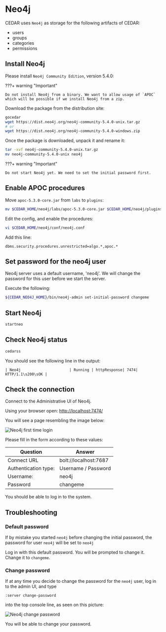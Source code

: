 # Neo4j
CEDAR uses `Neo4j` as storage for the following artifacts of CEDAR:

- users
- groups
- categories
- permissions
    

## Install Neo4j

Please install `Neo4j Community Edition`, version 5.4.0:

???+ warning "Important"

    Do not install Neo4j from a binary. We want to allow usage of `APOC` which will be possible if we install Neo4j from a zip.

Download the package from the distribution site:

```sh
gocedar
wget https://dist.neo4j.org/neo4j-community-5.4.0-unix.tar.gz
# or
wget https://dist.neo4j.org/neo4j-community-5.4.0-windows.zip
```

Once the package is downloaded, unpack it and rename it:

```sh
tar -xvf neo4j-community-5.4.0-unix.tar.gz
mv neo4j-community-5.4.0-unix neo4j
```

???+ warning "Important"

    Do not start Neo4j yet. We need to set the initial password first.

## Enable APOC procedures

Move ```apoc-5.3.0-core.jar``` from ```labs``` to ```plugins```:

```sh
mv $CEDAR_HOME/neo4j/labs/apoc-5.3.0-core.jar $CEDAR_HOME/neo4j/plugins/. 
```

Edit the config, and enable the procedures:
```sh
vi $CEDAR_HOME/neo4j/conf/neo4j.conf 
```
Add this line:
```
dbms.security.procedures.unrestricted=algo.*,apoc.*
```


## Set password for the neo4j user

Neo4j server uses a default username, 'neo4j'. We will change the password for this user before we start the server.

Execute the following:

```sh
${CEDAR_NEO4J_HOME}/bin/neo4j-admin set-initial-password changeme
```

## Start Neo4j

```sh
startneo
```

## Check Neo4j status
```sh
cedarss
```

You should see the following line in the output:
```
| Neo4j                      | Running | httpResponse| 7474| HTTP/1.1\s200\sOK |
```


## Check the connection

Connect to the Administrative UI of Neo4j.

Using your browser open: [http://localhost:7474/](http://localhost:7474/)

You will see a page resembling the image below:

![Neo4j first time login](../img/neo4j-first-time-login.png)

Please fill in the form according to these values:

| Question             | Answer                |
|----------------------|-----------------------|
| Connect URL          | bolt://localhost:7687 |
| Authentication type: | Username / Password   |
| Username:            | neo4j                 |
| Password             | changeme              |

You should be able to log in to the system.

## Troubleshooting

### Default password
If by mistake you started `neo4j` before changing the initial password, the password for user `neo4j` will be set to `neo4j`

Log in with this default password. You will be prompted to change it. Change it to `changeme`.

### Change password
If at any time you decide to change the password for the `neo4j` user, log in to the admin UI, and type

```
:server change-password
```

into the top console line, as seen on this picture:

![Neo4j change password](../img/neo4j-change-password.png)

You will be able to change your password.

